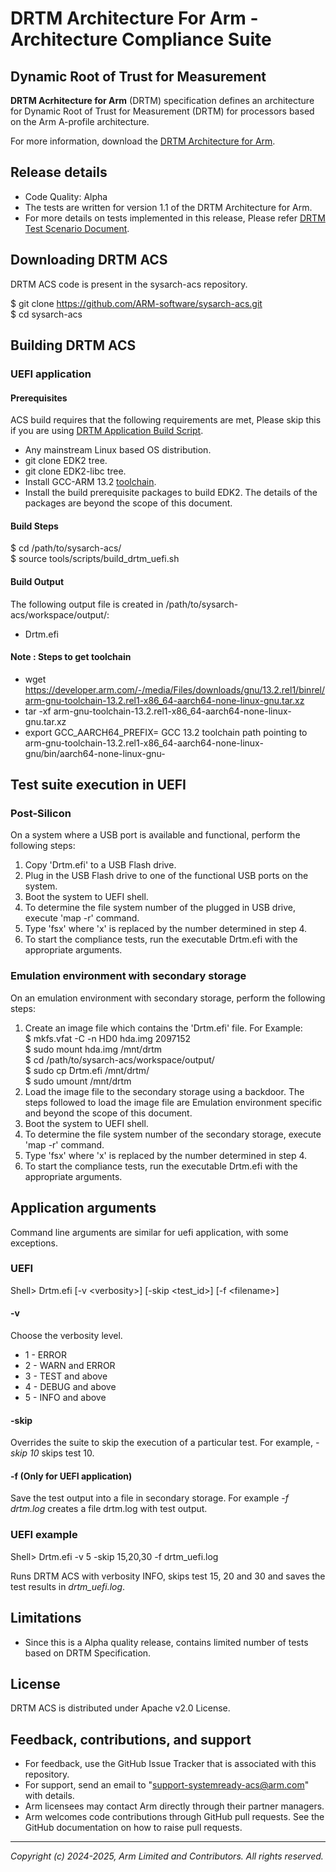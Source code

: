 
# DRTM Architecture For Arm - Architecture Compliance Suite

## Dynamic Root of Trust for Measurement
**DRTM Acrhitecture for Arm** (DRTM) specification defines an architecture for Dynamic Root of Trust for Measurement (DRTM) for processors based on the Arm A-profile architecture.

For more information, download the [DRTM Architecture for Arm](https://developer.arm.com/documentation/den0113/latest).

## Release details
 - Code Quality: Alpha
 - The tests are written for version 1.1 of the DRTM Architecture for Arm.
 - For more details on tests implemented in this release, Please refer [DRTM Test Scenario Document](docs/arm_drtm_architecture_compliance_test_scenario.pdf).

## Downloading DRTM ACS

DRTM ACS code is present in the sysarch-acs repository.

$ git clone https://github.com/ARM-software/sysarch-acs.git <br/>
$ cd sysarch-acs <br/>

## Building DRTM ACS
### UEFI application
#### Prerequisites

ACS build requires that the following requirements are met, Please skip this if you are using [DRTM Application Build Script](../tools/scripts/build_drtm_uefi.sh).

- Any mainstream Linux based OS distribution.
- git clone EDK2 tree.
- git clone EDK2-libc tree.
- Install GCC-ARM 13.2 [toolchain](https://developer.arm.com/downloads/-/arm-gnu-toolchain-downloads).
- Install the build prerequisite packages to build EDK2. The details of the packages are beyond the scope of this document.

#### Build Steps

$ cd /path/to/sysarch-acs/<br/>
$ source tools/scripts/build_drtm_uefi.sh

#### Build Output

The following output file is created in /path/to/sysarch-acs/workspace/output/:

- Drtm.efi

#### Note : Steps to get toolchain
- wget https://developer.arm.com/-/media/Files/downloads/gnu/13.2.rel1/binrel/arm-gnu-toolchain-13.2.rel1-x86_64-aarch64-none-linux-gnu.tar.xz
- tar -xf arm-gnu-toolchain-13.2.rel1-x86_64-aarch64-none-linux-gnu.tar.xz
- export GCC_AARCH64_PREFIX= GCC 13.2 toolchain path pointing to arm-gnu-toolchain-13.2.rel1-x86_64-aarch64-none-linux-gnu/bin/aarch64-none-linux-gnu-

## Test suite execution in UEFI

### Post-Silicon

On a system where a USB port is available and functional, perform the following steps:

1. Copy 'Drtm.efi' to a USB Flash drive.
2. Plug in the USB Flash drive to one of the functional USB ports on the system.
3. Boot the system to UEFI shell.
4. To determine the file system number of the plugged in USB drive, execute 'map -r' command.
5. Type 'fsx' where 'x' is replaced by the number determined in step 4.
6. To start the compliance tests, run the executable Drtm.efi with the appropriate arguments.

### Emulation environment with secondary storage

On an emulation environment with secondary storage, perform the following steps:

1. Create an image file which contains the 'Drtm.efi' file. For Example: <br/>
$ mkfs.vfat -C -n HD0 hda.img 2097152 <br/>
$ sudo mount hda.img /mnt/drtm <br/>
$ cd /path/to/sysarch-acs/workspace/output/ <br/>
$ sudo cp Drtm.efi /mnt/drtm/ <br/>
$ sudo umount /mnt/drtm
2. Load the image file to the secondary storage using a backdoor. The steps followed to load the image file are Emulation environment specific and beyond the scope of this document.
3. Boot the system to UEFI shell.
4. To determine the file system number of the secondary storage, execute 'map -r' command.
5. Type 'fsx' where 'x' is replaced by the number determined in step 4.
6. To start the compliance tests, run the executable Drtm.efi with the appropriate arguments.

## Application arguments

Command line arguments are similar for uefi application, with some exceptions.

### UEFI

Shell> Drtm.efi [-v &lt;verbosity&gt;] [-skip &lt;test_id&gt;] [-f &lt;filename&gt;]

#### -v
Choose the verbosity level.

- 1 - ERROR
- 2 - WARN and ERROR
- 3 - TEST and above
- 4 - DEBUG and above
- 5 - INFO and above

#### -skip
Overrides the suite to skip the execution of a particular
test. For example, <i>-skip 10</i> skips test 10.

#### -f (Only for UEFI application)
Save the test output into a file in secondary storage. For example <i>-f drtm.log</i> creates a file drtm.log with test output.

### UEFI example

Shell> Drtm.efi -v 5 -skip 15,20,30 -f drtm_uefi.log

Runs DRTM ACS with verbosity INFO, skips test 15, 20 and 30 and saves the test results in <i>drtm_uefi.log</i>.

## Limitations

 - Since this is a Alpha quality release, contains limited number of tests based on DRTM Specification.

## License
DRTM ACS is distributed under Apache v2.0 License.

## Feedback, contributions, and support

 - For feedback, use the GitHub Issue Tracker that is associated with this repository.
 - For support, send an email to "support-systemready-acs@arm.com" with details.
 - Arm licensees may contact Arm directly through their partner managers.
 - Arm welcomes code contributions through GitHub pull requests. See the GitHub documentation on how to raise pull requests.

--------------

*Copyright (c) 2024-2025, Arm Limited and Contributors. All rights reserved.*
